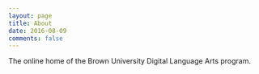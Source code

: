 ```yaml
---
layout: page
title: About
date: 2016-08-09
comments: false
---
```


The online home of the Brown University Digital Language Arts program.
